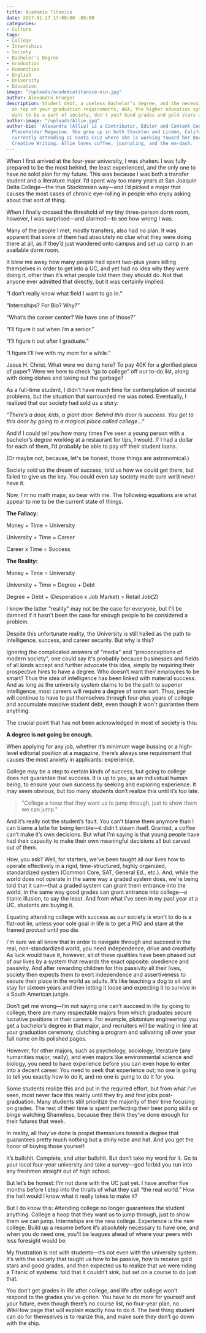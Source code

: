 ```yaml
---
title: Academia Titanica
date: 2017-01-27 17:00:00 -08:00
categories:
- Culture
tags:
- College
- Internships
- Society
- Bachelor's Degree
- Graduation
- Humanities
- English
- University
- Education
image: "/uploads/academiatitanica-min.jpg"
author: Alexandra Krueger
description: Student debt, a useless Bachelor’s degree, and the necessity of internships
  on top of your graduation requirements, AKA, the higher education system. You do
  want to be a part of society, don't you? Good grades and gold stars are a must.
author-image: "/uploads/Allie.jpg"
author-bio: 'Alexandra (Allie) is a Contributor, Editor and Content Coordinator for
  Placeholder Magazine. She grew up in both Stockton and Linden, California, and is
  currently attending UC Santa Cruz where she is working toward her Bachelor''s in
  Creative Writing. Allie loves coffee, journaling, and the em-dash. '
---
```


When I first arrived at the four-year university, I was shaken. I was fully prepared to be the most behind, the least experienced, and the only one to have no solid plan for my future. This was because I was both a transfer student and a literature major. I’d spent way too many years at San Joaquin Delta College—the true Stocktonian way—and I’d picked a major that causes the most cases of chronic eye-rolling in people who enjoy asking about that sort of thing.

When I finally crossed the threshold of my tiny three-person dorm room, however, I was surprised—and alarmed—to see how wrong I was.

Many of the people I met, mostly transfers, also had no plan. It was apparent that some of them had absolutely no clue what they were doing there at all, as if they’d just wandered onto campus and set up camp in an available dorm room.

It blew me away how many people had spent two-plus years killing themselves in order to get into a UC, and yet had no idea why they were doing it, other than it’s what people told them they should do. Not that anyone ever admitted that directly, but it was certainly implied:

“I don’t really know what field I want to go in.”

“Internships? For Bio? Why?”

“What’s the career center? We have one of those?”

“I’ll figure it out when I’m a senior.”

“I’ll figure it out after I graduate.”

“I figure I’ll live with my mom for a while.”

Jesus H. Christ. What were we doing here? To pay 40K for a glorified piece of paper? Were we here to check “go to college” off our to-do list, along with doing dishes and taking out the garbage?

As a full-time student, I didn’t have much time for contemplation of societal problems, but the situation that surrounded me was noted. Eventually, I realized that our society had sold us a story:

*“There’s a door, kids, a giant door. Behind this door is success. You get to this door by going to a magical place called college…”*

And if I could tell you how many times I’ve seen a young person with a bachelor’s  degree working at a restaurant for tips, I would. If I had a dollar for each of them, I’d probably be able to pay off their student loans.

\(Or maybe not, because, let's be honest, those things are astronomical.)

Society sold us the dream of success, told us how we could get there, but failed to give us the key. You could even say society made sure we’d never have it.

Now, I'm no math major, so bear with me. The following equations are what appear to me to be the current state of things.

**The Fallacy:**

Money \+ Time = University

University \+ Time = Career

Career x Time = Success

**The Reality:**

Money + Time = University

University + Time = Degree + Debt

Degree + Debt + (Desperation x Job Market) = Retail Job(2)

I know the latter "reality" may not be the case for everyone, but I'll be damned if it hasn't been the case for enough people to be considered a problem.

Despite this unfortunate reality, the University is still hailed as the path to intelligence, success, and career security. But why is this?

Ignoring the complicated answers of "media" and "preconceptions of modern society", one could say it's probably because businesses and fields of all kinds accept and further advocate this idea, simply by requiring their prospective hires to have a degree. Who doesn’t want their employees to be smart? Thus the idea of intelligence has been linked with material success. And as long as the university system claims to be the path to superior intelligence, most careers will require a degree of some sort. Thus, people will continue to have to put themselves through four-plus years of college and accumulate massive student debt, even though it won't guarantee them anything.

The crucial point that has not been acknowledged in most of society is this:

**A degree is not going be enough.**

When applying for any job, whether it’s minimum wage bussing or a high-level editorial position at a magazine, there’s always one requirement that causes the most anxiety in applicants: experience.

College may be a step to certain kinds of success, but going to college does not guarantee that success. It is up to you, as an individual human being, to ensure your own success by seeking and exploring experience. It may seem obvious, but too many students don’t realize this until it’s too late.

>"College a hoop that they want us to jump through, just to show them we can jump."

And it’s really not the student’s fault. You can’t blame them anymore than I can blame a latte for being terrible—it didn't steam itself. Granted, a coffee can’t make it’s own decisions. But what I'm saying is that young people have had their capacity to make their own meaningful decisions all but carved out of them.

How, you ask? Well, for starters, we've been taught all our lives how to operate effectively in a rigid, time-structured, highly organized, standardized system (Common Core, SAT, General Ed., etc.). And, while the world does not operate in the same way a graded system does, we're being told that it can—that a graded system can grant them entrance into the world, in the same way good grades can grant entrance into college—a titanic illusion, to say the least. And from what I’ve seen in my past year at a UC, students are buying it.

Equating attending college with success as our society is won't to do is a flat-out lie, unless your sole goal in life is to get a PhD and stare at the framed product until you die.

I'm sure we all know that in order to navigate through and succeed in the real, non-standardized world, you need independence, drive and creativity. As luck would have it, however, all of these qualities have been phased out of our lives by a system that rewards the exact opposite: obedience and passivity. And after rewarding children for this passivity all their lives, society then expects them to exert independence and assertiveness to secure their place in the world as adults. It’s like teaching a dog to sit and stay for sixteen years and then letting it loose and expecting it to survive in a South American jungle.

Don’t get me wrong—I’m not saying one can’t succeed in life by going to college; there are many respectable majors from which graduates secure lucrative positions in their careers. For example, plutonium engineering: you get a bachelor’s degree in that major, and recruiters will be waiting in line at your graduation ceremony, clutching a program and salivating all over your full name on its polished pages.

However, for other majors, such as psychology, sociology, literature (any humanities major, really), and even majors like environmental science and biology, you need to have experience before you can even hope to enter into a decent career. You need to seek that experience out; no one is going to tell you exactly how to do it, and no one is going to do it for you.

Some students realize this and put in the required effort, but from what I’ve seen, most never face this reality until they try and find jobs post-graduation. Many students still prioritize the majority of their time focusing on grades. The rest of their time is spent perfecting their beer pong skills or binge watching Shameless, because they think they’ve done enough for their futures that week.

In reality, all they’ve done is propel themselves toward a degree that guarantees pretty much nothing but a shiny robe and hat. And you get the honor of buying those yourself.

It’s bullshit. Complete, and utter bullshit. But don’t take my word for it. Go to your local four-year university and take a survey—god forbid you run into any freshman straight out of high school. 

But let’s be honest: I’m not done with the UC just yet. I have another five months before I step into the thralls of what they call “the real world.” How the hell would I know what it really takes to make it?

But I do know this: Attending college no longer guarantees the student anything. College a hoop that they want us to jump through, just to show them we can jump. Internships are the new college. Experience is the new college. Build up a resume before it’s absolutely necessary to have one, and when you do need one, you'll be leagues ahead of where your peers with less foresight would be.

My frustration is not with students—it’s not even with the university system. It’s with the society that taught us how to be passive, how to receive gold stars and good grades, and then expected us to realize that we were riding a Titanic of systems: told that it couldn’t sink, but set on a course to do just that.

You don’t get grades in life after college, and life after college won’t respond to the grades you’ve gotten. You have to do more for yourself and your future, even though there’s no course list, no four-year plan, no WikiHow page that will explain exactly how to do it. The best thing student can do for themselves is to realize this, and make sure they don’t go down with the ship.
